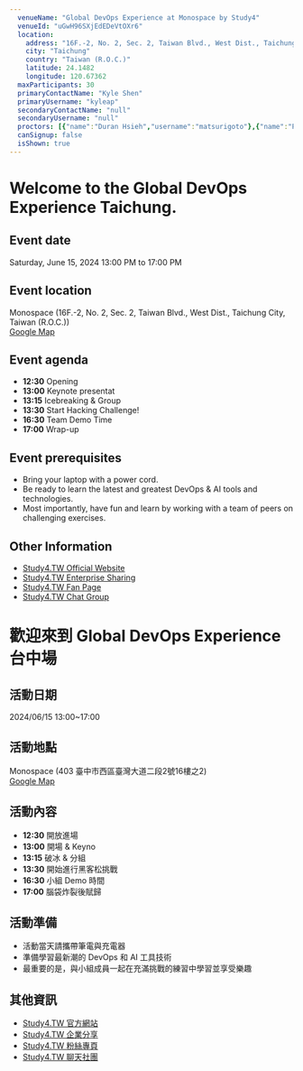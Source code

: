 ```yaml
---
  venueName: "Global DevOps Experience at Monospace by Study4"
  venueId: "uGwH96SXjEdEDeVtOXr6"
  location:
    address: "16F.-2, No. 2, Sec. 2, Taiwan Blvd., West Dist., Taichung City, Taiwan (R.O.C.)"
    city: "Taichung"
    country: "Taiwan (R.O.C.)"
    latitude: 24.1482
    longitude: 120.67362
  maxParticipants: 30
  primaryContactName: "Kyle Shen"
  primaryUsername: "kyleap"
  secondaryContactName: "null"
  secondaryUsername: "null"
  proctors: [{"name":"Duran Hsieh","username":"matsurigoto"},{"name":"Poy Chang","username":"poychang"},{"name":"Alan Tsai","username":"alantsai"},{"name":"Tai","username":"tai0825"}]
  canSignup: false
  isShown: true
---
```


 
# Welcome to the Global DevOps Experience Taichung. 

## Event date
Saturday, June 15, 2024
13:00 PM to 17:00 PM

## Event location
Monospace (16F.-2, No. 2, Sec. 2, Taiwan Blvd., West Dist., Taichung City, Taiwan (R.O.C.)) <br/>
[Google Map](https://maps.app.goo.gl/WH6vvxFx28NzFK4u8)

## Event agenda

- **12:30** Opening
- **13:00** Keynote presentat
- **13:15** Icebreaking & Group
- **13:30** Start Hacking Challenge!
- **16:30** Team Demo Time
- **17:00** Wrap-up

## Event prerequisites
* Bring your laptop with a power cord.
* Be ready to learn the latest and greatest DevOps & AI tools and technologies.
* Most importantly, have fun and learn by working with a team of peers on challenging exercises.

## Other Information
- [Study4.TW Official Website](http://study4.tw/)
- [Study4.TW Enterprise Sharing](https://www.facebook.com/Study4.Enterprise/)
- [Study4.TW Fan Page](https://www.facebook.com/Study4.tw/)
- [Study4.TW Chat Group](https://www.facebook.com/groups/study4tw/)

# 歡迎來到 Global DevOps Experience 台中場 

## 活動日期
2024/06/15
13:00~17:00

## 活動地點
Monospace (403 臺中市西區臺灣大道二段2號16樓之2) <br/>
[Google Map](https://maps.app.goo.gl/WH6vvxFx28NzFK4u8)

## 活動內容

- **12:30** 開放進場
- **13:00** 開場 & Keyno
- **13:15** 破冰 & 分組
- **13:30** 開始進行黑客松挑戰
- **16:30** 小組 Demo 時間
- **17:00** 腦袋炸裂後賦歸



## 活動準備
* 活動當天請攜帶筆電與充電器
* 準備學習最新潮的 DevOps 和 AI 工具技術
* 最重要的是，與小組成員一起在充滿挑戰的練習中學習並享受樂趣

## 其他資訊
- [Study4.TW 官方網站](http://study4.tw/)
- [Study4.TW 企業分享](https://www.facebook.com/Study4.Enterprise/)
- [Study4.TW 粉絲專頁](https://www.facebook.com/Study4.tw/)
- [Study4.TW 聊天社團](https://www.facebook.com/groups/study4tw/)


